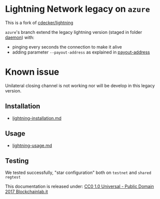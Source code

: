 # Lightning Network legacy on `azure`

This is a fork of [cdecker/lightning](https://github.com/cdecker/lightning)

`azure`'s branch extend the legacy lightning version (staged in folder [daemon](https://github.com/BHBNETWORK/lightning/tree/azure/daemon)) with:
* pinging every seconds the connection to make it alive
* adding parameter `--payout-address` as explained in [payout-address](https://github.com/BHBNETWORK/lightning/commit/f94d912659a6663fb5d1bbc1cc2929ff7bf34cf6)

# Known issue

Unilateral closing channel is not working nor will be develop in this legacy version.

## Installation

* [lightning-installation.md](lightning-installation.md)

## Usage

* [lightning-usage.md](lightning-usage.md)

## Testing

We tested successfully, "star configuration" both on `testnet` and `shared regtest`

This documentation is released under:
[CC0 1.0 Universal - Public Domain
2017 Blockchainlab.it](https://creativecommons.org/publicdomain/zero/1.0/)
